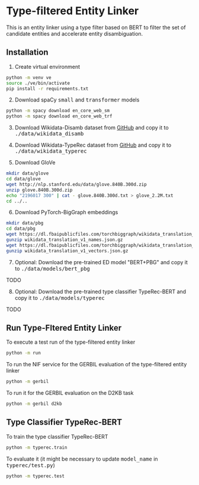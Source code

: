 # Type-filtered Entity Linker

This is an entity linker using a type filter based on BERT to filter the set of candidate entities and accelerate entity disambiguation.

## Installation

1. Create virtual environment

```bash
python -m venv ve
source ./ve/bin/activate
pip install -r requirements.txt
```

2. Download spaCy <tt>small</tt> and <tt>transformer</tt> models

```bash
python -m spacy download en_core_web_sm
python -m spacy download en_core_web_trf
```

3. Download Wikidata-Disamb dataset from [GitHub](https://github.com/ContextScout/ned-graphs/tree/master/dataset) and copy it to <tt>./data/wikidata_disamb</tt>

4. Download Wikidata-TypeRec dataset from [GitHub](https://github.com/samprintz/wikidata-typerec-dataset) and copy it to <tt>./data/wikidata_typerec</tt>

5. Download GloVe

```bash
mkdir data/glove
cd data/glove
wget http://nlp.stanford.edu/data/glove.840B.300d.zip
unzip glove.840B.300d.zip
echo "2196017 300" | cat - glove.840B.300d.txt > glove_2.2M.txt
cd ../..
```

6. Download PyTorch-BigGraph embeddings

```bash
mkdir data/pbg
cd data/pbg
wget https://dl.fbaipublicfiles.com/torchbiggraph/wikidata_translation_v1_names.json.gz
gunzip wikidata_translation_v1_names.json.gz
wget https://dl.fbaipublicfiles.com/torchbiggraph/wikidata_translation_v1_vectors.npy.gz
gunzip wikidata_translation_v1_vectors.json.gz
```

7. Optional: Download the pre-trained ED model "BERT+PBG" and copy it to <tt>./data/models/bert_pbg</tt>

TODO

8. Optional: Download the pre-trained type classifier TypeRec-BERT and copy it to <tt>./data/models/typerec</tt>

TODO


## Run Type-Fltered Entity Linker

To execute a test run of the type-filtered entity linker

```bash
python -m run
```

To run the NIF service for the GERBIL evaluation of the type-filtered entity linker

```bash
python -m gerbil
```

To run it for the GERBIL evaluation on the D2KB task

```bash
python -m gerbil d2kb
```

## Type Classifier TypeRec-BERT

To train the type classifier TypeRec-BERT

```bash
python -m typerec.train
```

To evaluate it (it might be necessary to update <tt>model_name</tt> in <tt>typerec/test.py</tt>)

```bash
python -m typerec.test
```
